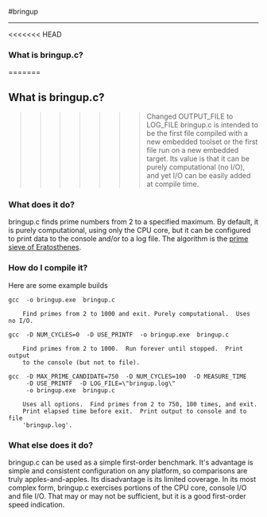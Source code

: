 #bringup

---

<<<<<<< HEAD
### What is bringup.c?
=======
## What is bringup.c?
>>>>>>> Changed OUTPUT_FILE to LOG_FILE
bringup.c is intended to be the first file compiled with a new embedded toolset
or the first file run on a new embedded target.  Its value is that it can be
purely computational (no I/O), and yet I/O can be easily added at compile time.

### What does it do?
bringup.c finds prime numbers from 2 to a specified maximum.  By default, it
is purely computational, using only the CPU core, but it can be configured to
print data to the console and/or to a log file.  The algorithm is the 
[prime sieve of Eratosthenes](http://en.wikipedia.org/wiki/Sieve_of_eratosthenes).

### How do I compile it?
Here are some example builds

    gcc  -o bringup.exe  bringup.c

        Find primes from 2 to 1000 and exit. Purely computational.  Uses no I/O.
    
    gcc  -D NUM_CYCLES=0  -D USE_PRINTF  -o bringup.exe  bringup.c

        Find primes from 2 to 1000.  Run forever until stopped.  Print output 
        to the console (but not to file).  
    
    gcc  -D MAX_PRIME_CANDIDATE=750  -D NUM_CYCLES=100  -D MEASURE_TIME
         -D USE_PRINTF  -D LOG_FILE=\"bringup.log\"
         -o bringup.exe  bringup.c

        Uses all options.  Find primes from 2 to 750, 100 times, and exit.  
        Print elapsed time before exit.  Print output to console and to file 
        'bringup.log'.

### What else does it do?
bringup.c can be used as a simple first-order benchmark.  It's advantage is
simple and consistent configuration on any platform, so comparisons are truly
apples-and-apples.  Its disadvantage is its limited coverage.  In its most
complex form, bringup.c exercises portions of the CPU core, console I/O and
file I/O.  That may or may not be sufficient, but it is a good first-order 
speed indication.

